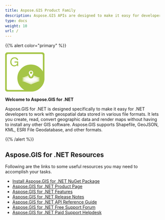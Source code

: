 ```yaml
---
title: Aspose.GIS Product Family
description: Aspose.GIS APIs are designed to make it easy for developers to work with geospatial data stored in various file formats. It lets you create, read, convert geographic data and render maps without having to install any other GIS software.
type: docs
weight: 10
url: /
---
```


{{% alert color="primary" %}}

![aspose-gis-logo](aspose-gis-for-net_1.png)

**Welcome to Aspose.GIS for .NET**

Aspose.GIS for .NET is designed specifically to make it easy for .NET developers to work with geospatial data stored in various file formats. It lets you create, read, convert geographic data and render maps without having to install any other GIS software. Aspose.GIS supports Shapefile, GeoJSON, KML, ESRI File Geodatabase, and other formats.

{{% /alert %}}

## **Aspose.GIS for .NET Resources**

Following are the links to some useful resources you may need to accomplish your tasks.

- [Install Aspose.GIS for .NET NuGet Package](https://www.nuget.org/packages/Aspose.GIS/)
- [Aspose.GIS for .NET Product Page](https://products.aspose.com/gis/net/)
- [Aspose.GIS for .NET Features](/gis/net/features/)
- [Aspose.GIS for .NET Release Notes](https://releases.aspose.com/gis/net/release-notes/)
- [Aspose.GIS for .NET API Reference Guide](https://reference.aspose.com/gis/net)
- [Aspose.GIS for .NET Free Support Forum](https://forum.aspose.com/c/gis/33)
- [Aspose.GIS for .NET Paid Support Helpdesk](https://helpdesk.aspose.com/)
